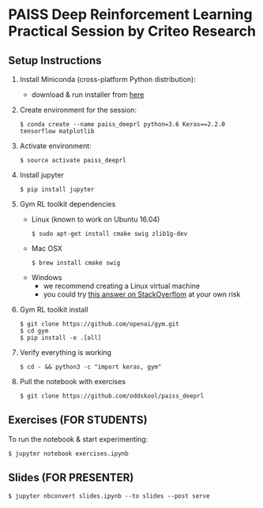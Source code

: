 # PAISS Deep Reinforcement Learning Practical Session by Criteo Research

## Setup Instructions

1. Install Miniconda (cross-platform Python distribution): 
    - download & run installer from [here](https://conda.io/miniconda.html)
1. Create environment for the session:
    ```
    $ conda create --name paiss_deeprl python=3.6 Keras==2.2.0 tensorflow matplotlib
    ```
1. Activate environment:
    ```
    $ source activate paiss_deeprl
    ```
1. Install jupyter
    ```
    $ pip install jupyter
    ```
1. Gym RL toolkit dependencies
    - Linux (known to work on Ubuntu 16.04)
        ```
        $ sudo apt-get install cmake swig zlib1g-dev
        ```
    - Mac OSX
        ```
        $ brew install cmake swig
        ```
    - Windows
        - we recommend creating a Linux virtual machine
        - you could try [this answer on StackOverflom](https://stackoverflow.com/questions/42605769/openai-gym-atari-on-windows) at your own risk
        
1. Gym RL toolkit install
    ```
    $ git clone https://github.com/openai/gym.git
    $ cd gym
    $ pip install -e .[all]
    ```
1. Verify everything is working
    ```
    $ cd - && python3 -c "import keras, gym"
    ```
1. Pull the notebook with exercises
    ```
    $ git clone https://github.com/oddskool/paiss_deeprl
    ```


## Exercises (FOR STUDENTS)

To run the notebook & start experimenting:
```
$ jupyter notebook exercises.ipynb
```

## Slides (FOR PRESENTER)
```
$ jupyter nbconvert slides.ipynb --to slides --post serve
```